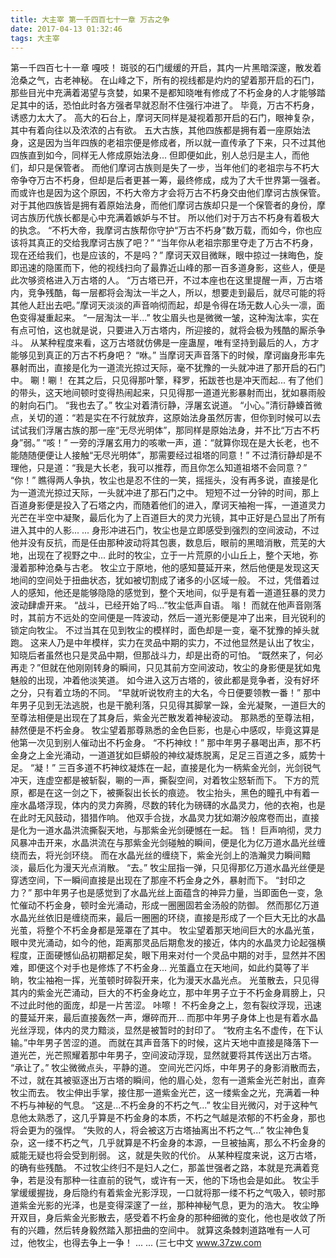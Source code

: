 ```yaml
---
title: 大主宰 第一千四百七十一章 万古之争
date: 2017-04-13 01:32:46
tags: 大主宰
---
```


第一千四百七十一章
嘎吱！
斑驳的石门缓缓的开启，其内一片黑暗深邃，散发着沧桑之气，古老神秘。
在山峰之下，所有的视线都是灼灼的望着那开启的石门，那些目光中充满着渴望与贪婪，如果不是都知晓唯有修成了不朽金身的人才能够踏足其中的话，恐怕此时各方强者早就忍耐不住强行冲进了。
毕竟，万古不朽身，诱惑力太大了。
高大的石台上，摩诃天同样是凝视着那开启的石门，眼神复杂，其中有着向往以及浓浓的占有欲。
五大古族，其他四族都是拥有着一座原始法身，这是因为当年四族的老祖宗便是修成者，所以就一直传承了下来，只不过其他四族直到如今，同样无人修成原始法身...
但即便如此，别人总归是主人，而他们，却只是保管者。
而他们摩诃古族则是失了一步，当年他们的老祖宗与不朽大帝争夺万古不朽身，但却是后者更甚一筹，最终修成，成为了大千世界第一强者。
而或许也是因为这个原因，不朽大帝方才会将万古不朽身交由他们摩诃古族保管。
对于其他四族皆是拥有着原始法身，而他们摩诃古族却只是一个保管者的身份，摩诃古族历代族长都是心中充满着嫉妒与不甘。
所以他们对于万古不朽身有着极大的执念。
“不朽大帝，我摩诃古族帮你守护“万古不朽身”数万载，而如今，你也应该将其真正的交给我摩诃古族了吧？”
“当年你从老祖宗那里夺走了万古不朽身，现在还给我们，也是应该的，不是吗？”
摩诃天双目微眯，眼中掠过一抹晦色，旋即迅速的隐匿而下，他的视线扫向了最靠近山峰的那一百多道身影，这些人，便是此次够资格进入万古塔的人。
“万古塔已开，不过本座也在这里提醒一声，万古塔内，竞争残酷，每一层都将会淘汰一半之人，所以，想要走到最后，就尽可能的将其他人赶出去吧。”摩诃天淡淡的声音响彻而起，却是令得在场无数人心头一凛，面色变得凝重起来。
“一层淘汰一半...”
牧尘眉头也是微微一皱，这种淘汰率，实在有点可怕，这也就是说，只要进入万古塔内，所迎接的，就将会极为残酷的厮杀争斗。
从某种程度来看，这万古塔就仿佛是一座蛊屋，唯有坚持到最后的人，方才能够见到真正的万古不朽身吧？
“咻。”
当摩诃天声音落下的时候，摩诃幽身形率先暴射而出，直接是化为一道流光掠过天际，毫不犹豫的一头就冲进了那开启的石门中。
唰！唰！
在其之后，只见得那叶擎，释罗，拓跋苍也是冲天而起...
有了他们的带头，这天地间顿时变得热闹起来，只见得那一道道光影暴射而出，犹如暴雨般的射向石门。
“我也去了。”
牧尘对着清衍静，浮屠玄说道。
“小心。”清衍静螓首微点，关切的道：“若是实在不行就放弃，这原始法身虽然厉害，但你到时候可以去试试我们浮屠古族的那一座“无尽光明体”，那同样是原始法身，并不比“万古不朽身”弱。”
“咳！”
一旁的浮屠玄用力的咳嗽一声，道：“就算你现在是大长老，也不能随随便便让人接触“无尽光明体”，那需要经过祖塔的同意！”
不过清衍静却是不理他，只是道：“我是大长老，我可以推荐，而且你怎么知道祖塔不会同意？”
“你！”
瞧得两人争执，牧尘也是忍不住的一笑，摇摇头，没有再多说，直接是化为一道流光掠过天际，一头就冲进了那石门之中。
短短不过一分钟的时间，那上百道身影便是投入了石塔之内，而随着他们的进入，摩诃天袖袍一挥，一道道灵力光芒在半空中凝聚，最后化为了上百道巨大的灵力光镜，其中正好是凸显出了所有进入其中的人影...
...
身形冲进石门，牧尘也是立即感受到强烈的空间波动，不过他并没有反抗，而是任由那种波动将其包裹，数息后，眼前的黑暗消散，荒芜的大地，出现在了视野之中...
此时的牧尘，立于一片荒原的小山丘上，整个天地，弥漫着那种沧桑与古老。
牧尘立于原地，他的感知蔓延开来，然后他便是发现这天地间的空间处于扭曲状态，犹如被切割成了诸多的小区域一般。
不过，凭借着过人的感知，他还是能够隐隐的感觉到，整个天地间，似乎是有着一道道狂暴的灵力波动肆虐开来。
“战斗，已经开始了吗...”牧尘低声自语。
嗡！
而就在他声音刚落时，其前方不远处的空间便是一阵波动，然后一道光影便是冲了出来，目光锐利的锁定向牧尘。
不过当其在见到牧尘的模样时，面色却是一变，毫不犹豫的掉头就跑。
这来人乃是中年模样，实力在灵品中期的实力，不过他显然是认出了牧尘，知晓后者虽然也只是灵品中期，但那战斗力，却是出奇的可怕。
“既然来了，何必再走？”但就在他刚刚转身的瞬间，只见其前方空间波动，牧尘的身影便是犹如鬼魅般的出现，冲着他淡笑道。
如今进入这万古塔的，彼此都是竞争者，没有好坏之分，只有着立场的不同。
“早就听说牧府主的大名，今日便要领教一番！”
那中年男子见到无法逃脱，也是干脆利落，只见得其脚掌一跺，金光凝聚，一道巨大的至尊法相便是出现在了其身后，紫金光芒散发着神秘波动。
那熟悉的至尊法相，赫然便是不朽金身。
牧尘望着那尊熟悉的金色巨影，也是心中感叹，毕竟这算是他第一次见到别人催动出不朽金身。
“不朽神纹！”
那中年男子暴喝出声，那不朽金身之上金光涌动，一道道犹如巨蟒般的神纹凝炼脱离，足足三百道之多，威势十足。
“凝！”
三百多道不朽神纹凝炼在一起，直接是化为一柄紫金光剑，光剑锐气冲天，连虚空都是被斩裂，唰的一声，撕裂空间，对着牧尘怒斩而下。
下方的荒原，都是在这一剑之下，被撕裂出长长的痕迹。
牧尘抬头，黑色的瞳孔中有着一座水晶塔浮现，体内的灵力奔腾，尽数的转化为磅礴的水晶灵力，他的衣袍，也是在此时无风鼓动，猎猎作响。
他双手合拢，水晶灵力犹如潮汐般席卷而出，直接是化为一道水晶洪流撕裂天地，与那紫金光剑硬憾在一起。
铛！
巨声响彻，灵力风暴冲击开来，水晶洪流在与那紫金光剑碰触的瞬间，便是化为亿万道水晶光丝缠绕而去，将光剑环绕。
而在水晶光丝的缠绕下，紫金光剑上的浩瀚灵力瞬间黯淡，最后化为漫天光点消散。
“去。”
牧尘屈指一弹，只见得那亿万道水晶光丝便是穿透空间，下一瞬间直接是出现在了那座不朽金身之外，暴射而下。
“封印之力？”
那中年男子也是感觉到了水晶光丝上面蕴含的神异力量，当即面色一变，急忙催动不朽金身，顿时金光涌动，形成一圈圈固若金汤般的防御。
然而那亿万道水晶光丝依旧是缠绕而来，最后一圈圈的环绕，直接是形成了一个巨大无比的水晶光茧，将整个不朽金身都是笼罩在了其中。
牧尘望着那天地间巨大的水晶光茧，眼中灵光涌动，如今的他，距离那灵品后期愈发的接近，体内的水晶灵力论起强横程度，正面硬憾仙品初期都足矣，眼下用来对付一个灵品中期的对手，显然并不困难，即便这个对手也是修炼了不朽金身...
光茧矗立在天地间，如此约莫等了半晌，牧尘袖袍一挥，光茧顿时碎裂开来，化为漫天水晶光点。
光茧散去，只见得其内的紫金光芒涌动，巨大的不朽金身屹立，那中年男子立于不朽金身肩膀上，只不过此时他的面庞，却是一片苦涩。
咔嚓！
不朽金身之上，忽有裂纹浮现，迅速的蔓延开来，最后直接轰然一声，爆碎而开...
而那中年男子身体上也是有着水晶光丝浮现，体内的灵力黯淡，显然是被暂时的封印了。
“牧府主名不虚传，在下认输。”中年男子苦涩的道。
而就在其声音落下的时候，这片天地中直接是降落下一道光芒，光芒照耀着那中年男子，空间波动浮现，显然就要将其传送出万古塔。
“承让了。”
牧尘微微点头，平静的道。
空间光芒闪烁，中年男子的身影消散而去，不过，就在其被驱逐出万古塔的瞬间，他的眉心处，忽有一道紫金光芒射出，直奔牧尘而去。
牧尘伸出手掌，接住那一道紫金光芒，这一缕紫金之光，充满着一种不朽与神秘的气息。
“这是...不朽金身的不朽之气...”
牧尘目光微闪，对于这种气息他太熟悉了，这几乎算是不朽金身的本质，不朽之气越是浓郁的不朽金身，那也将会更为的强悍。
“失败的人，将会被这万古塔抽离出不朽之气...”
牧尘神色复杂，这一缕不朽之气，几乎就算是不朽金身的本源，一旦被抽离，那么不朽金身的威能无疑也将会受到削弱。
这，就是失败的代价。
从某种程度来说，这万古塔，的确有些残酷。
不过牧尘终归不是妇人之仁，那盖世强者之路，本就是充满着竞争，若是没有那种一往直前的锐气，或许有一天，他的下场也会是如此。
牧尘手掌缓缓握拢，身后隐约有着紫金光影浮现，一口就将那一缕不朽之气吸入，顿时那道紫金光影的光泽，也是变得深邃了一丝，那种神秘气息，更为的浩大。
牧尘睁开双目，身后紫金光影散去，感受着不朽金身的那种细微的变化，他也是收敛了所有的兴趣，然后转身毅然踏入那扭曲的空间中。
就算这条棘刺道路唯有一人可过，他牧尘，也得去争上一争！
...
...
(三七中文 www.37zw.com
